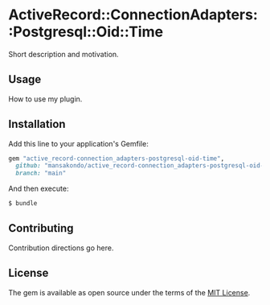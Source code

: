 # ActiveRecord::ConnectionAdapters::Postgresql::Oid::Time
Short description and motivation.

## Usage
How to use my plugin.

## Installation
Add this line to your application's Gemfile:

```ruby
gem "active_record-connection_adapters-postgresql-oid-time",
  github: "mansakondo/active_record-connection_adapters-postgresql-oid-time",
  branch: "main"
```

And then execute:
```bash
$ bundle
```

## Contributing
Contribution directions go here.

## License
The gem is available as open source under the terms of the [MIT License](https://opensource.org/licenses/MIT).
